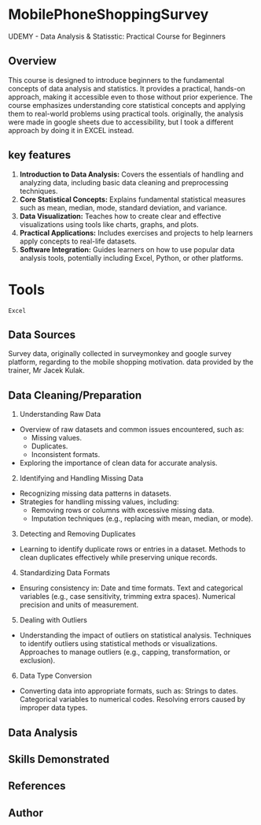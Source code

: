 # MobilePhoneShoppingSurvey
UDEMY - Data Analysis &amp; Statisstic: Practical Course for Beginners

## Overview 
This course is designed to introduce beginners to the fundamental concepts of data analysis and statistics. It provides a practical, hands-on approach, making it accessible even to those without prior experience. The course emphasizes understanding core statistical concepts and applying them to real-world problems using practical tools.
originally, the analysis were made in google sheets due to accessibility, but I took a different approach by doing it in EXCEL instead. 

## key features 
1. **Introduction to Data Analysis:** Covers the essentials of handling and analyzing data, including basic data cleaning and preprocessing techniques.
2. **Core Statistical Concepts:** Explains fundamental statistical measures such as mean, median, mode, standard deviation, and variance.
3. **Data Visualization:** Teaches how to create clear and effective visualizations using tools like charts, graphs, and plots.
4. **Practical Applications:** Includes exercises and projects to help learners apply concepts to real-life datasets.
5. **Software Integration:** Guides learners on how to use popular data analysis tools, potentially including Excel, Python, or other platforms.

# Tools
`Excel`

## Data Sources 
Survey data, originally collected in surveymonkey and google survey platform, regarding to the mobile shopping motivation. data provided by the trainer, Mr Jacek Kulak.  

## Data Cleaning/Preparation 

1. Understanding Raw Data
- Overview of raw datasets and common issues encountered, such as:
    - Missing values.
    - Duplicates.
    - Inconsistent formats.
- Exploring the importance of clean data for accurate analysis.
2. Identifying and Handling Missing Data
- Recognizing missing data patterns in datasets.
- Strategies for handling missing values, including:
    - Removing rows or columns with excessive missing data.
    - Imputation techniques (e.g., replacing with mean, median, or mode).
3. Detecting and Removing Duplicates
- Learning to identify duplicate rows or entries in a dataset.
Methods to clean duplicates effectively while preserving unique records.
4. Standardizing Data Formats
- Ensuring consistency in:
Date and time formats.
Text and categorical variables (e.g., case sensitivity, trimming extra spaces).
Numerical precision and units of measurement.
5. Dealing with Outliers
- Understanding the impact of outliers on statistical analysis.
Techniques to identify outliers using statistical methods or visualizations.
Approaches to manage outliers (e.g., capping, transformation, or exclusion).
6. Data Type Conversion
- Converting data into appropriate formats, such as:
Strings to dates.
Categorical variables to numerical codes.
Resolving errors caused by improper data types.

## Data Analysis 

## Skills Demonstrated 

## References 

## Author 

## 
